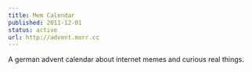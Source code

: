 ```yaml
---
title: Mem Calendar
published: 2011-12-01
status: active
url: http://advent.morr.cc
---
```


A german advent calendar about internet memes and curious real things.
